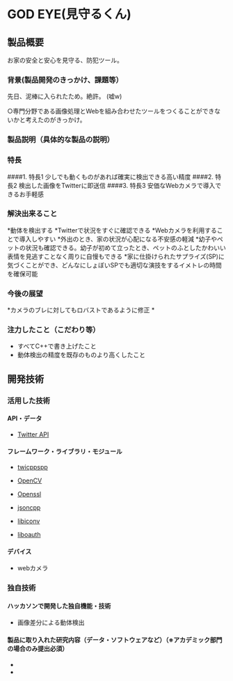 # GOD EYE(見守るくん)
## 製品概要
お家の安全と安心を見守る、防犯ツール。
### 背景(製品開発のきっかけ、課題等）
先日、泥棒に入られたため。絶許。                                             (嘘w)





○専門分野である画像処理とWebを組み合わせたツールをつくることができないかと考えたのがきっかけ。

### 製品説明（具体的な製品の説明）
### 特長
####1. 特長1 少しでも動くものがあれば確実に検出できる高い精度
####2. 特長2 検出した画像をTwitterに即送信
####3. 特長3 安価なWebカメラで導入できるお手軽感

### 解決出来ること
*動体を検出する
*Twitterで状況をすぐに確認できる
*Webカメラを利用することで導入しやすい
*外出のとき、家の状況が心配になる不安感の軽減
*幼子やペットの状況も確認できる。幼子が初めて立ったとき、ペットのふとしたかわいい表情を見逃すことなく周りに自慢もできる
*家に仕掛けられたサプライズ(SP)に気づくことができ、どんなにしょぼいSPでも適切な演技をするイメトレの時間を確保可能
### 今後の展望
*カメラのブレに対してもロバストであるように修正
*
### 注力したこと（こだわり等）
* すべてC++で書き上げたこと
* 動体検出の精度を既存のものより高くしたこと

## 開発技術
### 活用した技術
#### API・データ
* [Twitter API](https://dev.twitter.com) 
 

#### フレームワーク・ライブラリ・モジュール

* [twicppspp](https://github.com/KazuSoap/twicppspp.git) 

* [OpenCV](opencv.org)

* [Openssl](https://www.openssl.org)

* [jsoncpp](https://github.com/open-source-parsers/jsoncpp)

* [libiconv](https://www.gnu.org/software/libiconv/)

* [liboauth](https://github.com/x42/liboauth)
#### デバイス
* webカメラ


### 独自技術
#### ハッカソンで開発した独自機能・技術
* 画像差分による動体検出

#### 製品に取り入れた研究内容（データ・ソフトウェアなど）（※アカデミック部門の場合のみ提出必須）
* 
* 

